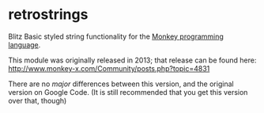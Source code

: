 retrostrings
============

Blitz Basic styled string functionality for the [Monkey programming language](https://github.com/blitz-research/monkey).

This module was originally released in 2013; that release can be found here: http://www.monkey-x.com/Community/posts.php?topic=4831

There are no *major* differences between this version, and the original version on Google Code. (It is still recommended that you get this version over that, though)